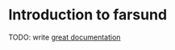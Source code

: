 # Introduction to farsund

TODO: write [great documentation](http://jacobian.org/writing/what-to-write/)
